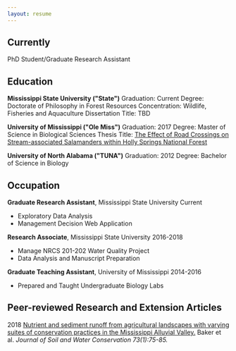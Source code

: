 ```yaml
---
layout: resume
---
```


## Currently

PhD Student/Graduate Research Assistant


## Education

__Mississippi State University ("State")__
Graduation: Current
Degree: Doctorate of Philosophy in Forest Resources
Concentration: Wildlife, Fisheries and Aquaculture
Dissertation Title: TBD

__University of Mississippi ("Ole Miss")__
Graduation: 2017
Degree: Master of Science in Biological Sciences
Thesis Title: [The Effect of Road Crossings on Stream-associated Salamanders within Holly Springs National Forest](https://search.proquest.com/pqdtglobal/docview/1925911777/previewPDF/C545681D238C470FPQ/1?accountid=34815)

__University of North Alabama ("TUNA")__
Graduation: 2012
Degree: Bachelor of Science in Biology 


## Occupation

__Graduate Research Assistant__, Mississippi State University
Current
- Exploratory Data Analysis
- Management Decision Web Application

__Research Associate__, Mississippi State University 
2016-2018
- Manage NRCS 201-202 Water Quality Project
- Data Analysis and Manuscript Preparation

__Graduate Teaching Assistant__, University of Mississippi
2014-2016
- Prepared and Taught Undergraduate Biology Labs


## Peer-reviewed Research and Extension Articles

2018
    [Nutrient and sediment runoff from agricultural landscapes with varying suites of conservation practices in the Mississippi Alluvial Valley.](http://www.jswconline.org/content/73/1/75.short) Baker et al. *Journal of Soil and Water Conservation 73(1):75-85.*




<!-- ### Footer

Last updated: 2018-02-07 -->


